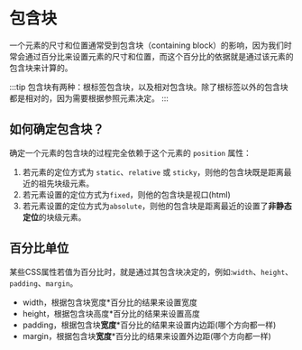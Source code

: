 # 包含块

一个元素的尺寸和位置通常受到包含块（containing block）的影响，因为我们时常会通过百分比来设置元素的尺寸和位置，而这个百分比的依据就是通过该元素的包含块来计算的。

:::tip
包含块有两种：根标签包含块，以及相对包含块。除了根标签以外的包含块都是相对的，因为需要根据参照元素决定。
:::

## 如何确定包含块？

确定一个元素的包含块的过程完全依赖于这个元素的 `position` 属性：

1. 若元素的定位方式为 `static`、`relative` 或 `sticky`，则他的包含块既是距离最近的祖先块级元素。
2. 若元素设置的定位方式为`fixed`，则他的包含块是视口(html)
3. 若元素设置的定位方式为`absolute`，则他的包含块是距离最近的设置了**非静态定位**的块级元素。

## 百分比单位

某些CSS属性若值为百分比时，就是通过其包含块决定的，例如:`width`、`height`、`padding`、`margin`。

- width，根据包含块宽度*百分比的结果来设置宽度
- height，根据包含块高度*百分比的结果来设置高度
- padding，根据包含块**宽度***百分比的结果来设置内边距(哪个方向都一样)
- margin，根据包含块**宽度***百分比的结果来设置外边距(哪个方向都一样)
